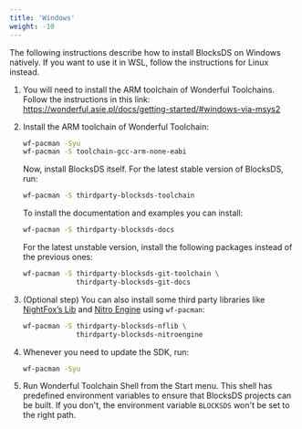 ```yaml
---
title: 'Windows'
weight: -10
---
```


The following instructions describe how to install BlocksDS on Windows natively.
If you want to use it in WSL, follow the instructions for Linux instead.

1. You will need to install the ARM toolchain of Wonderful Toolchains. Follow
   the instructions in this link:
   https://wonderful.asie.pl/docs/getting-started/#windows-via-msys2

1. Install the ARM toolchain of Wonderful Toolchain:

   ```bash
   wf-pacman -Syu
   wf-pacman -S toolchain-gcc-arm-none-eabi
   ```

   Now, install BlocksDS itself. For the latest stable version of BlocksDS, run:

   ```bash
   wf-pacman -S thirdparty-blocksds-toolchain
   ```

   To install the documentation and examples you can install:

   ```bash
   wf-pacman -S thirdparty-blocksds-docs
   ```

   For the latest unstable version, install the following packages instead of
   the previous ones:

   ```bash
   wf-pacman -S thirdparty-blocksds-git-toolchain \
                thirdparty-blocksds-git-docs
   ```

1. (Optional step) You can also install some third party libraries like
   [NightFox’s Lib](https://github.com/knightfox75/nds_nflib) and
   [Nitro Engine](https://github.com/AntonioND/nitro-engine) using
   `wf-pacman`:

   ```bash
   wf-pacman -S thirdparty-blocksds-nflib \
                thirdparty-blocksds-nitroengine
   ```

1. Whenever you need to update the SDK, run:

   ```bash
   wf-pacman -Syu
   ```

1. Run Wonderful Toolchain Shell from the Start menu. This shell has predefined
   environment variables to ensure that BlocksDS projects can be built. If you
   don't, the environment variable `BLOCKSDS` won't be set to the right path.
